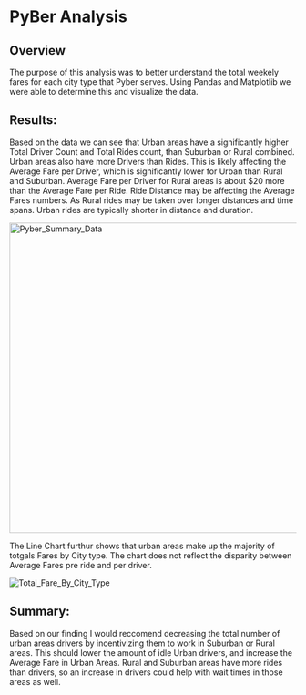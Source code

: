 # PyBer Analysis


## Overview

The purpose of this analysis was to better understand the total weekely fares for each city type that Pyber serves. Using Pandas and Matplotlib we were able to determine this and visualize the data. 


## Results: 

Based on the data we can see that Urban areas have a significantly higher Total Driver Count and Total Rides count, than Suburban or Rural combined. Urban areas also have more Drivers than Rides. This is likely affecting the Average Fare per Driver, which is significantly lower for Urban than Rural and Suburban. Average Fare per Driver for Rural areas is about $20 more than the Average Fare per Ride. Ride Distance may be affecting the Average Fares numbers. As Rural rides may be taken over longer distances and time spans. Urban rides are typically shorter in distance and duration. 

<img width="545" alt="Pyber_Summary_Data" src="https://user-images.githubusercontent.com/106940550/180138206-342d99b3-f3ce-4139-8385-599eaab3c2d9.png">


The Line Chart furthur shows that urban areas make up the majority of totgals Fares by City type. The chart does not reflect the disparity between Average Fares pre ride and per driver. 

![Total_Fare_By_City_Type](https://user-images.githubusercontent.com/106940550/180138201-079cb9cc-40b0-430e-88a6-55d21bf565ca.png)


## Summary:

Based on our finding I would reccomend decreasing the total number of urban areas drivers by incentivizing them to work in Suburban or Rural areas. This should lower the amount of idle Urban drivers, and increase the Average Fare in Urban Areas. Rural and Suburban areas have more rides than drivers, so an increase in drivers could help with wait times in those areas as well. 
